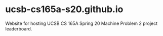 # ucsb-cs165a-s20.github.io

Website for hosting UCSB CS 165A Spring 20 Machine Problem 2 project leaderboard.
